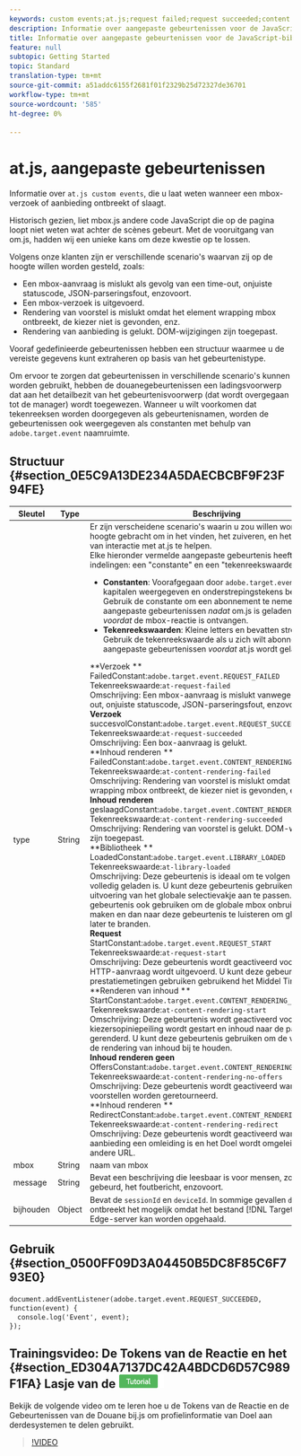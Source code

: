 ```yaml
---
keywords: custom events;at.js;request failed;request succeeded;content rendering failed;content rendering succeeded;library loaded;request start;content rendering start;content rendering no offers;content rendering rediret
description: Informatie over aangepaste gebeurtenissen voor de JavaScript-bibliotheek van Adobe Target at.js.
title: Informatie over aangepaste gebeurtenissen voor de JavaScript-bibliotheek van Adobe Target at.js.
feature: null
subtopic: Getting Started
topic: Standard
translation-type: tm+mt
source-git-commit: a51addc6155f2681f01f2329b25d72327de36701
workflow-type: tm+mt
source-wordcount: '585'
ht-degree: 0%

---
```



# at.js, aangepaste gebeurtenissen

Informatie over `at.js custom events`, die u laat weten wanneer een mbox- verzoek of aanbieding ontbreekt of slaagt.

Historisch gezien, liet mbox.js andere code JavaScript die op de pagina loopt niet weten wat achter de scènes gebeurt. Met de vooruitgang van om.js, hadden wij een unieke kans om deze kwestie op te lossen.

Volgens onze klanten zijn er verschillende scenario&#39;s waarvan zij op de hoogte willen worden gesteld, zoals:

* Een mbox-aanvraag is mislukt als gevolg van een time-out, onjuiste statuscode, JSON-parseringsfout, enzovoort.
* Een mbox-verzoek is uitgevoerd.
* Rendering van voorstel is mislukt omdat het element wrapping mbox ontbreekt, de kiezer niet is gevonden, enz.
* Rendering van aanbieding is gelukt. DOM-wijzigingen zijn toegepast.

Vooraf gedefinieerde gebeurtenissen hebben een structuur waarmee u de vereiste gegevens kunt extraheren op basis van het gebeurtenistype.

Om ervoor te zorgen dat gebeurtenissen in verschillende scenario&#39;s kunnen worden gebruikt, hebben de douanegebeurtenissen een ladingsvoorwerp dat aan het detailbezit van het gebeurtenisvoorwerp (dat wordt overgegaan tot de manager) wordt toegewezen. Wanneer u wilt voorkomen dat tekenreeksen worden doorgegeven als gebeurtenisnamen, worden de gebeurtenissen ook weergegeven als constanten met behulp van `adobe.target.event` naamruimte.

## Structuur {#section_0E5C9A13DE234A5DAECBCBF9F23F94FE}

| Sleutel | Type | Beschrijving |
|--- |--- |--- |
| type | String | Er zijn verscheidene scenario&#39;s waarin u zou willen worden op de hoogte gebracht om in het vinden, het zuiveren, en het aanpassen van interactie met at.js te helpen.<br>Elke hieronder vermelde aangepaste gebeurtenis heeft twee indelingen: een &quot;constante&quot; en een &quot;tekenreekswaarde&quot;.<ul><li>**Constanten**: Voorafgegaan door `adobe.target.event.`, in kapitalen weergegeven en onderstrepingstekens bevatten. Gebruik de constante om een abonnement te nemen op aangepaste gebeurtenissen *nadat* om.js is geladen, maar *voordat* de mbox-reactie is ontvangen.</li><li>**Tekenreekswaarden**: Kleine letters en bevatten streepjes. Gebruik de tekenreekswaarde als u zich wilt abonneren op aangepaste gebeurtenissen *voordat* at.js wordt geladen.</li></ul>**Verzoek **<br>FailedConstant:`adobe.target.event.REQUEST_FAILED`<br>Tekenreekswaarde:`at-request-failed`<br>Omschrijving: Een mbox-aanvraag is mislukt vanwege een time-out, onjuiste statuscode, JSON-parseringsfout, enzovoort.<br>**Verzoek**<br>succesvolConstant:`adobe.target.event.REQUEST_SUCCEEDED`<br>Tekenreekswaarde:`at-request-succeeded`<br>Omschrijving: Een box-aanvraag is gelukt.<br>**Inhoud renderen **<br>FailedConstant:`adobe.target.event.CONTENT_RENDERING_FAILED`<br>Tekenreekswaarde:`at-content-rendering-failed`<br>Omschrijving: Rendering van voorstel is mislukt omdat het element wrapping mbox ontbreekt, de kiezer niet is gevonden, enz.<br>**Inhoud renderen**<br>geslaagdConstant:`adobe.target.event.CONTENT_RENDERING_SUCCEEDED`<br>Tekenreekswaarde:`at-content-rendering-succeeded`<br>Omschrijving: Rendering van voorstel is gelukt. DOM-wijzigingen zijn toegepast.<br>**Bibliotheek **<br>LoadedConstant:`adobe.target.event.LIBRARY_LOADED`<br>Tekenreekswaarde:`at-library-loaded`<br>Omschrijving: Deze gebeurtenis is ideaal om te volgen wanneer at.js volledig geladen is. U kunt deze gebeurtenis gebruiken om de uitvoering van het globale selectievakje aan te passen. U kunt deze gebeurtenis ook gebruiken om de globale mbox onbruikbaar te maken en dan naar deze gebeurtenis te luisteren om globale mbox later te branden.<br>**Request**<br>StartConstant:`adobe.target.event.REQUEST_START`<br>Tekenreekswaarde:`at-request-start`<br>Omschrijving: Deze gebeurtenis wordt geactiveerd voordat een HTTP-aanvraag wordt uitgevoerd. U kunt deze gebeurtenis voor prestatiemetingen gebruiken gebruikend het Middel Timing API.<br>**Renderen van inhoud **<br>StartConstant:`adobe.target.event.CONTENT_RENDERING_START`<br>Tekenreekswaarde:`at-content-rendering-start`<br>Omschrijving: Deze gebeurtenis wordt geactiveerd voordat de kiezersopiniepeiling wordt gestart en inhoud naar de pagina wordt gerenderd. U kunt deze gebeurtenis gebruiken om de voortgang van de rendering van inhoud bij te houden.<br>**Inhoud renderen geen**<br>OffersConstant:`adobe.target.event.CONTENT_RENDERING_NO_OFFERS`<br>Tekenreekswaarde:`at-content-rendering-no-offers`<br>Omschrijving: Deze gebeurtenis wordt geactiveerd wanneer er geen voorstellen worden geretourneerd.<br>**Inhoud renderen **<br>RedirectConstant:`adobe.target.event.CONTENT_RENDERING_REDIRECT`<br>Tekenreekswaarde:`at-content-rendering-redirect`<br>Omschrijving: Deze gebeurtenis wordt geactiveerd wanneer een aanbieding een omleiding is en het Doel wordt omgeleid naar een andere URL. |
| mbox | String | naam van mbox |
| message | String | Bevat een beschrijving die leesbaar is voor mensen, zoals wat er is gebeurd, het foutbericht, enzovoort. |
| bijhouden | Object | Bevat de `sessionId` en `deviceId`. In sommige gevallen `deviceId` ontbreekt het mogelijk omdat het bestand [!DNL Target] niet van de Edge-server kan worden opgehaald. |

## Gebruik {#section_0500FF09D3A04450B5DC8F85C6F793E0}

```
document.addEventListener(adobe.target.event.REQUEST_SUCCEEDED, function(event) { 
  console.log('Event', event); 
});
```

## Trainingsvideo: De Tokens van de Reactie en het {#section_ED304A7137DC42A4BDCD6D57C989F1FA} Lasje van de ![Zelfstudie van de Gebeurtenissen van de Douane at.js](/help/assets/tutorial.png)

Bekijk de volgende video om te leren hoe u de Tokens van de Reactie en de Gebeurtenissen van de Douane bij.js om profielinformatie van Doel aan derdesystemen te delen gebruikt.

>[!VIDEO](https://video.tv.adobe.com/v/23253/)